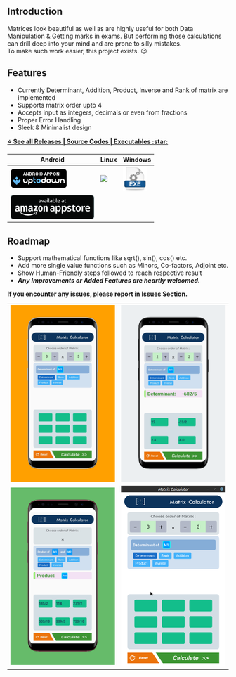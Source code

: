 
## Introduction
Matrices look beautiful as well as are highly useful for both Data Manipulation & Getting marks in exams.
But performing those calculations can drill deep into your mind and are prone to silly mistakes.  
To make such work easier, this project exists. :wink:

## Features

- Currently Determinant, Addition, Product, Inverse and Rank of matrix are implemented
- Supports matrix order upto 4
- Accepts input as integers, decimals or even from fractions
- Proper Error Handling
- Sleek & Minimalist design


[**:star: See all Releases \| Source Codes \| Executables \:star:**](https://github.com/dcindia/matrix-calculator/releases)  

| Android | Linux | Windows |
| ------- | ----- | ------- |
| [![](samples/badges/uptodown-badge.png)](https://matrix-calculator.en.uptodown.com/android) | [![](https://docs.appimage.org/_images/download-appimage-banner.svg)](https://github.com/dcindia/matrix-calculator/releases/download/v3.3/matrixcalc-v3.3-linux.AppImage) | [![](samples/badges/exe-badge.png)](https://github.com/dcindia/matrix-calculator/releases/download/v3.3/matrixcalc-v3.3-windows.exe) |
| [![](samples/badges/amazon-badge.png)](http://www.amazon.com/gp/mas/dl/android?p=group.dcindia.matrixcalc) |


## Roadmap
+ Support mathematical functions like sqrt(), sin(), cos() etc.
+ Add more single value functions such as Minors, Co-factors, Adjoint etc.  
+ Show Human-Friendly steps followed to reach respective result
+ **_Any Improvements or Added Features are heartly welcomed._**


**If you encounter any issues, please report in [**Issues**](https://github.com/dcindia/matrix-calculator/issues) Section.**

<table>
  <tr>
  <td><img src="./samples/v3.3/simple_nothing.png" width="100%" alt="initial_page"</td>
    <td> <img src="./samples/v3.3/single_determinant.png" width="100%" alt="determinant"></td>
 </tr>
<tr>
<td> <img src="./samples/v3.3/multi_product.png" width="100%" alt="product"></td>
  <td> <img src="./samples/v3.3/desktop_linux.png" width="100%" alt="desktop"></td>
  </tr>
  </table>

